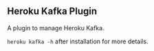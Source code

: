 ## Heroku Kafka Plugin

A plugin to manage Heroku Kafka.

`heroku kafka -h` after installation for more details.
